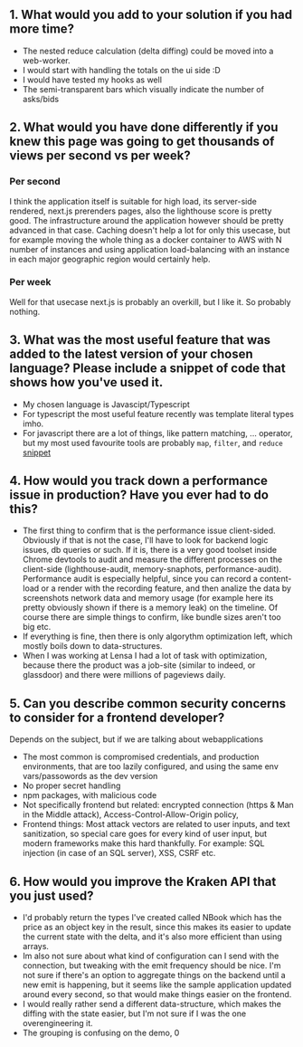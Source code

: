 ## 1. What would you add to your solution if you had more time?

- The nested reduce calculation (delta diffing) could be moved into a web-worker.
- I would start with handling the totals on the ui side :D
- I would have tested my hooks as well
- The semi-transparent bars which visually indicate the number of asks/bids

## 2. What would you have done differently if you knew this page was going to get thousands of views per second vs per week?

### Per second
I think the application itself is suitable for high load, its server-side rendered, next.js prerenders pages, also the lighthouse score is pretty good.
The infrastructure around the application however should be pretty advanced in that case. Caching doesn't help a lot for only this usecase, 
but for example moving the whole thing as a docker container to AWS with N number of instances and using application load-balancing with an instance in each     major geographic region would certainly help.

### Per week

Well for that usecase next.js is probably an overkill, but I like it. So probably nothing.

## 3. What was the most useful feature that was added to the latest version of your chosen language? Please include a snippet of code that shows how you've used it.

- My chosen language is Javascipt/Typescript 
- For typescript the most useful feature recently was template literal types imho.
- For javascript there are a lot of things, like pattern matching, ... operator, but my most used favourite tools are probably `map`, `filter`, and `reduce`
 [snippet](https://gist.github.com/tokdaniel/bc23f7141868da0518832169102b0b32)

## 4. How would you track down a performance issue in production? Have you ever had to do this?

- The first thing to confirm that is the performance issue client-sided. Obviously if that is not the case, I'll have to look for backend logic issues, db queries or such.
If it is, there is a very good toolset inside Chrome devtools to audit and measure the different processes on the client-side (lighthouse-audit, memory-snaphots, performance-audit). Performance audit is especially helpful, since you can record a content-load or a render with the recording feature, and then analize the data by screenshots network data and memory usage (for example here its pretty obviously shown if there is a memory leak) on the timeline. Of course there are simple things to confirm, like bundle sizes aren't too big etc.
- If everything is fine, then there is only algorythm optimization left, which mostly boils down to data-structures.
- When I was working at Lensa I had a lot of task with optimization, because there the product was a job-site (similar to indeed, or glassdoor) and there were millions of pageviews daily.

## 5. Can you describe common security concerns to consider for a frontend developer?

Depends on the subject, but if we are talking about webapplications
- The most common is compromised credentials, and production environments, that are too lazily configured, and using the same env vars/passowords as the dev version
- No proper secret handling
- npm packages, with malicious code
- Not specifically frontend but related: encrypted connection (https & Man in the Middle attack), Access-Control-Allow-Origin policy, 
- Frontend things: Most attack vectors are related to user inputs, and text sanitization, so special care goes for every kind of user input, but modern frameworks make this hard thankfully. For example: SQL injection (in case of an SQL server), XSS, CSRF etc.

## 6. How would you improve the Kraken API that you just used?

- I'd probably return the types I've created called NBook which has the price as an object key in the result, since this makes its easier to update the current state with the delta, and it's also more efficient than using arrays.
- Im also not sure about what kind of configuration can I send with the connection, but tweaking with the emit frequency should be nice. I'm not sure if there's an option to aggregate things on the backend until a new emit is happening, but it seems like the sample application updated around every second, so that would make things easier on the frontend.
- I would really rather send a different data-structure, which makes the diffing with the state easier, but I'm not sure if I was the one overengineering it.
- The grouping is confusing on the demo, 0